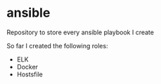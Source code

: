 # ansible
Repository to store every ansible playbook I create

So far I created the following roles:

- ELK
- Docker
- Hostsfile
